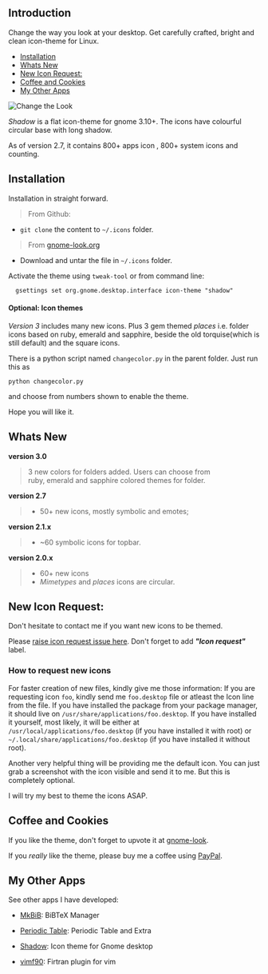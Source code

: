 ## Introduction

Change the way you look at your desktop. Get carefully crafted, bright and clean icon-theme for
Linux.


- [Installation](#installation)
- [Whats New](#whats-new)
- [New Icon Request:](#new-icon-request)
- [Coffee and Cookies](#coffee-and-cookies)
- [My Other Apps](#my-other-apps)


![Change the Look](http://rudrab.github.io/Shadow/burn-in.gif)


*Shadow* is a flat icon-theme for gnome 3.10+. The icons have colourful circular base with long shadow.

As of version 2.7, it contains 800+ apps icon , 800+ system icons and counting.

## Installation

Installation in straight forward.
> From Github:
* `git clone` the content to `~/.icons` folder.

> From [gnome-look.org](https://www.gnome-look.org/content/show.php/Shadow?content=170398)
* Download and untar the file in `~/.icons` folder.

Activate the theme using `tweak-tool` or from command line:
      
      gsettings set org.gnome.desktop.interface icon-theme "shadow"


#### Optional: Icon themes

*Version 3* includes many new icons. Plus 3 gem themed *places* i.e. folder icons based on ruby,
emerald and sapphire, beside the old torquise(which is still default) and the square icons. 

There is a python script named `changecolor.py` in the parent folder. Just run this as

    python changecolor.py

and choose from numbers shown to enable the theme.

Hope you will like it.

## Whats New
**version 3.0**
  > 3 new colors for folders added. Users can choose from<br/> 
  > ruby, emerald and sapphire colored themes for folder.

**version 2.7**
  > * 50+ new icons, mostly symbolic and emotes;

**version 2.1.x**
  > * ~60 symbolic icons for topbar.

**version 2.0.x**
  > * 60+ new icons
  > * _Mimetypes_ and _places_ icons are circular. 

## New Icon Request:
Don't hesitate to contact me if you want new icons to be themed.

Please [raise icon request issue here](https://github.com/rudrab/Shadow/issues). 
Don't forget to add  ***"Icon request"*** label. 

### How to request new icons

For faster creation of new files, kindly give me those information:
If you are requesting icon `foo`, kindly send me `foo.desktop` file or atleast the Icon line from
the file. If you have installed the package from your package manager, it should live on
`/usr/share/applications/foo.desktop`. If you have installed it yourself, most likely, it will be
either at `/usr/local/applications/foo.desktop` (if you have installed it with root) or 
`~/.local/share/applications/foo.desktop` (if you have installed it without root). 

Another very helpful thing will be providing me the default icon. You can just grab a screenshot
with the icon visible and send it to me. But this is completely optional.

I will try my best to theme the icons ASAP.

## Coffee and Cookies
If you like the theme, don't forget to upvote it at [gnome-look](https://www.gnome-look.org/content/show.php/Shadow?content=170398).

If you _really_ like the theme, please buy me a coffee using [PayPal](https://www.paypal.me/RudraBanerjee). 

## My Other Apps

See other apps I have developed:

- [MkBiB](http://rudrab.github.io/MkBiB/): BiBTeX Manager

- [Periodic Table](http://rudrab.github.io/PeriodicTable/): Periodic Table and Extra

- [Shadow](http://rudrab.github.io/Shadow/): Icon theme for Gnome desktop

- [vimf90](http://rudrab.github.io/vimf90/): Firtran plugin for vim
